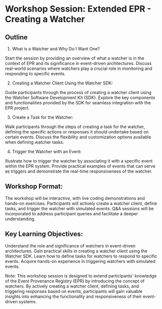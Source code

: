 # Workshop Session: Extended EPR - Creating a Watcher

## Outline

1. What is a Watcher and Why Do I Want One?

Start the session by providing an overview of what a watcher is in the context
of EPR and its significance in event-driven architectures. Discuss real-world
scenarios where watchers play a crucial role in monitoring and responding to
specific events.

2. Creating a Watcher Client Using the Watcher SDK:

Guide participants through the process of creating a watcher client using the
Watcher Software Development Kit (SDK). Explore the key components and
functionalities provided by the SDK for seamless integration with the EPR
project.

3. Create a Task for the Watcher:

Walk participants through the steps of creating a task for the watcher, defining
the specific actions or responses it should undertake based on certain events.
Discuss the flexibility and customization options available when defining
watcher tasks.

4. Trigger the Watcher with an Event:

Illustrate how to trigger the watcher by associating it with a specific event
within the EPR system. Provide practical examples of events that can serve as
triggers and demonstrate the real-time responsiveness of the watcher.

## Workshop Format:

The workshop will be interactive, with live coding demonstrations and hands-on
exercises. Participants will actively create a watcher client, define tasks, and
trigger the watcher with simulated events. Q&A sessions will be incorporated to
address participant queries and facilitate a deeper understanding.

## Key Learning Objectives:

Understand the role and significance of watchers in event-driven architectures.
Gain practical skills in creating a watcher client using the Watcher SDK. Learn
how to define tasks for watchers to respond to specific events. Acquire hands-on
experience in triggering watchers with simulated events.

Note: This workshop session is designed to extend participants' knowledge of the
Event Provenance Registry (EPR) by introducing the concept of watchers. By
actively creating a watcher client, defining tasks, and triggering responses
based on events, participants will gain valuable insights into enhancing the
functionality and responsiveness of their event-driven systems.
